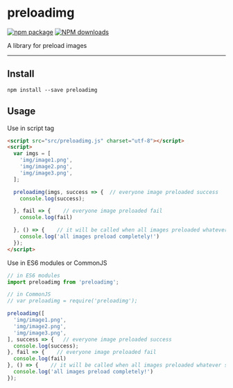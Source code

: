 # preloadimg

[![npm package](https://img.shields.io/npm/v/preloadimg.svg?style=flat-square)](https://www.npmjs.org/package/preloadimg)
[![NPM downloads](http://img.shields.io/npm/dm/preloadimg.svg?style=flat-square)](https://npmjs.org/package/preloadimg)

A library for preload images

---

## Install
`npm install --save preloadimg`

## Usage
Use in script tag
```html
<script src="src/preloadimg.js" charset="utf-8"></script>
<script>
  var imgs = [
    'img/image1.png',
    'img/image2.png',
    'img/image3.png',
  ];

  preloadimg(imgs, success => {  // everyone image preloaded success
    console.log(success);

  }, fail => {    // everyone image preloaded fail
    console.log(fail)

  }, () => {    // it will be called when all images preloaded whatever succeeded or failed
    console.log('all images preload completely!')
  });
</script>
```
Use in ES6 modules or CommonJS
```js
// in ES6 modules
import preloadimg from 'preloadimg';

// in CommonJS
// var preloadimg = require('preloadimg');

preloadimg([
  'img/image1.png',
  'img/image2.png',
  'img/image3.png',
], success => {   // everyone image preloaded success
  console.log(success);
}, fail => {    // everyone image preloaded fail
  console.log(fail)
}, () => {    // it will be called when all images preloaded whatever succeeded or failed
  console.log('all images preload completely!')
});
```
